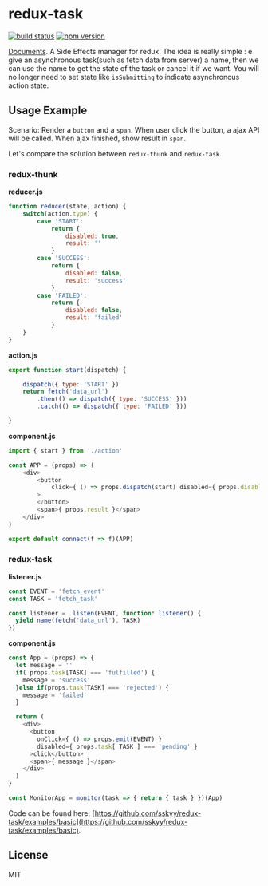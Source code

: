 # redux-task


[![build status](https://img.shields.io/travis/sskyy/redux-task/master.svg?style=flat-square)](https://travis-ci.org/sskyy/redux-task)
[![npm version](https://img.shields.io/npm/v/redux-task.svg?style=flat-square)](https://www.npmjs.com/package/redux-task)

[Documents](http://sskyy.github.io/redux-task).
A Side Effects manager for redux. The idea is really simple : e give an asynchronous task(such as fetch data from server) a name, then we can use the name to get the state of the task or cancel it if we want. You will no longer need to set state like `isSubmitting` to indicate asynchronous action state.


## Usage Example

Scenario: Render a `button` and a `span`. When user click the button, a ajax API will be called. When ajax finished, show result in `span`.

Let's compare the solution between `redux-thunk` and `redux-task`.

### redux-thunk

**reducer.js**

```javascript
function reducer(state, action) {
	switch(action.type) {
		case 'START':
			return { 
				disabled: true,
				result: ''
			}
		case 'SUCCESS':
			return {
				disabled: false,
				result: 'success'
			}
		case 'FAILED':
			return { 
				disabled: false,
				result: 'failed'
			}
	}
}
```

**action.js**

```javascript
export function start(dispatch) {

	dispatch({ type: 'START' })
	return fetch('data_url')
		.then(() => dispatch({ type: 'SUCCESS' }))
		.catch(() => dispatch({ type: 'FAILED' }))

}
```

**component.js**

```javascript
import { start } from './action'

const APP = (props) => (
	<div>
		<button 
			click={ () => props.dispatch(start) disabled={ props.disabled }}
		>
		</button>
		<span>{ props.result }</span>
	</div>
)

export default connect(f => f)(APP)
```

### redux-task

**listener.js**

```javascript
const EVENT = 'fetch_event'
const TASK = 'fetch_task'

const listener =  listen(EVENT, function* listener() {
  yield name(fetch('data_url'), TASK)
})
```

**component.js**

```javascript
const App = (props) => {
  let message = ''
  if( props.task[TASK] === 'fulfilled') {
    message = 'success'
  }else if(props.task[TASK] === 'rejected') {
    message = 'failed'
  }

  return (
    <div>
      <button
        onClick={ () => props.emit(EVENT) }
        disabled={ props.task[ TASK ] === 'pending' }
      >click</button>
      <span>{ message }</span>
    </div>
  )
}

const MonitorApp = monitor(task => { return { task } })(App)
```

Code can be found here: [https://github.com/sskyy/redux-task/examples/basic](https://github.com/sskyy/redux-task/examples/basic).

## License

MIT



